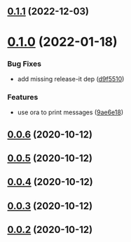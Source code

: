 

## [0.1.1](https://github.com/geotrev/paopu/compare/v0.1.0...v0.1.1) (2022-12-03)

# [0.1.0](https://github.com/geotrev/paopu/compare/v0.0.6...v0.1.0) (2022-01-18)


### Bug Fixes

* add missing release-it dep ([d9f5510](https://github.com/geotrev/paopu/commit/d9f55104680e085a9c61e12693a9df4a7fbab28b))


### Features

* use ora to print messages ([9ae6e18](https://github.com/geotrev/paopu/commit/9ae6e18a8f0fb553fd1cbe5067d2e5f455b7419a))



## [0.0.6](https://github.com/geotrev/paopu/compare/v0.0.6...v0.1.0) (2020-10-12)



## [0.0.5](https://github.com/geotrev/paopu/compare/v0.0.6...v0.1.0) (2020-10-12)



## [0.0.4](https://github.com/geotrev/paopu/compare/v0.0.6...v0.1.0) (2020-10-12)



## [0.0.3](https://github.com/geotrev/paopu/compare/v0.0.6...v0.1.0) (2020-10-12)



## [0.0.2](https://github.com/geotrev/paopu/compare/v0.0.6...v0.1.0) (2020-10-12)